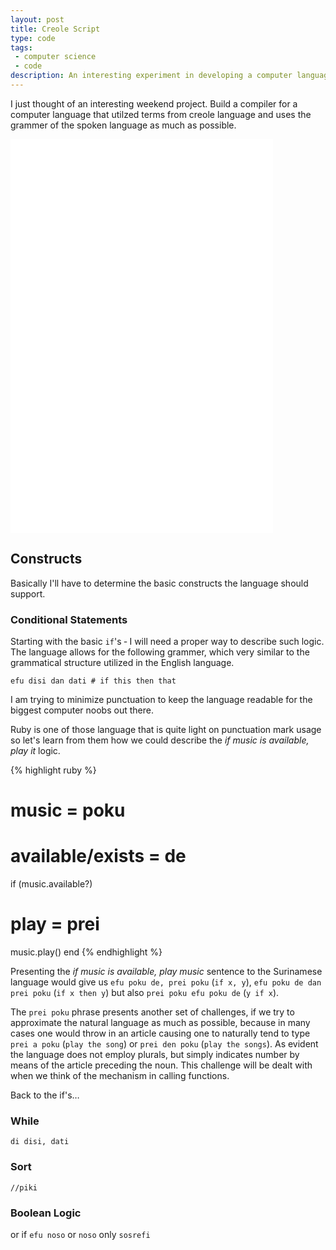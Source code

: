 ```yaml
---
layout: post
title: Creole Script
type: code
tags:
 - computer science
 - code
description: An interesting experiment in developing a computer language based on a creole language
---
```


I just thought of an interesting weekend project. Build a compiler for a 
computer language that utilzed terms from creole language and uses the grammer
of the spoken language as much as possible.

<div class="element video">
  <iframe width="420" height="315" src="//www.youtube.com/embed/_VFXoqfoi6I" frameborder="0" allowfullscreen></iframe>
</div>

<div class="element video">
  <iframe width="420" height="315" src="//www.youtube.com/embed/A-3Z1KbYUj4" frameborder="0" allowfullscreen></iframe>
</div>

## Constructs
Basically I'll have to determine the basic constructs the language should 
support.

### Conditional Statements
Starting with the basic ```if```'s &dash; I will need a proper way to describe
such logic. The language allows for the following grammer, which very similar
to the grammatical structure utilized in the English language.

    efu disi dan dati # if this then that

I am trying to minimize punctuation to keep the language readable for the 
biggest computer noobs out there.

Ruby is one of those language that is quite light on punctuation mark usage so
let's learn from them how we could describe the 
_if music is available, play it_ logic.

{% highlight ruby %}
# music = poku
# available/exists = de
if (music.available?)
  # play = prei
  music.play()
end
{% endhighlight %}

Presenting the _if music is available, play music_ sentence to the Surinamese
language would give us `efu poku de, prei poku` (`if x, y`),
`efu poku de dan prei poku` (`if x then y`)
but also `prei poku efu poku de` (`y if x`).

The `prei poku` phrase presents another set of challenges, if we try to 
approximate the natural language as much as possible, because in many cases 
one would throw in an article causing one to naturally tend to type 
`prei a poku` (`play the song`) or `prei den poku` (`play the songs`). As 
evident the language does not employ plurals, but simply indicates number by
means of the article preceding the noun. This challenge will be dealt with when
we think of the mechanism in calling functions.

Back to the if's&hellip;

### While
    di disi, dati

### Sort
    //piki

### Boolean Logic

or if `efu noso`
or `noso`
only `sosrefi`

[crenshaw]: http://compilers.iecc.com/crenshaw/
[gnu-tut]: http://gnuu.org/2009/09/18/writing-your-own-toy-compiler/
